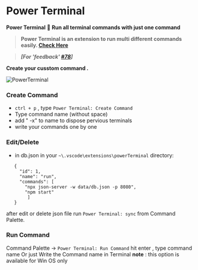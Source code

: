 # Power Terminal

**Power Terminal** 💪 **Run all terminal commands with just one command**

> **Power Terminal is an extension to run multi different commands easily. [Check Here](https://github.com/myrepo)**
>

> ***[For 'feedback' [#78](https://github.com/myissuses)]***


**Create your cusstom command .**


![PowerTerminal](https://github.com/sayehxp/power-terminal/images/createcommand.gif)



### Create Command
* `ctrl + p` , type  `Power Terminal: Create Command`
* Type command name (without space) 
* add " -x" to name to dispose pervious terminals
* write your commands one by one

### Edit/Delete
* in db.json in your `~\.vscode\extensions\powerTerminal` directory:
 ```  
    {
      "id": 1,
      "name": "run",
      "commands": [
        "npx json-server -w data/db.json -p 8080",
        "npm start"
         ]
    }
```
after edit or delete json file run `Power Terminal: sync` from Command Palette.
### Run Command
Command Palette → `Power Terminal: Run Command` hit enter , type command name
Or just Write the Command name in Terminal 
**note** : this option is available for Win OS only



